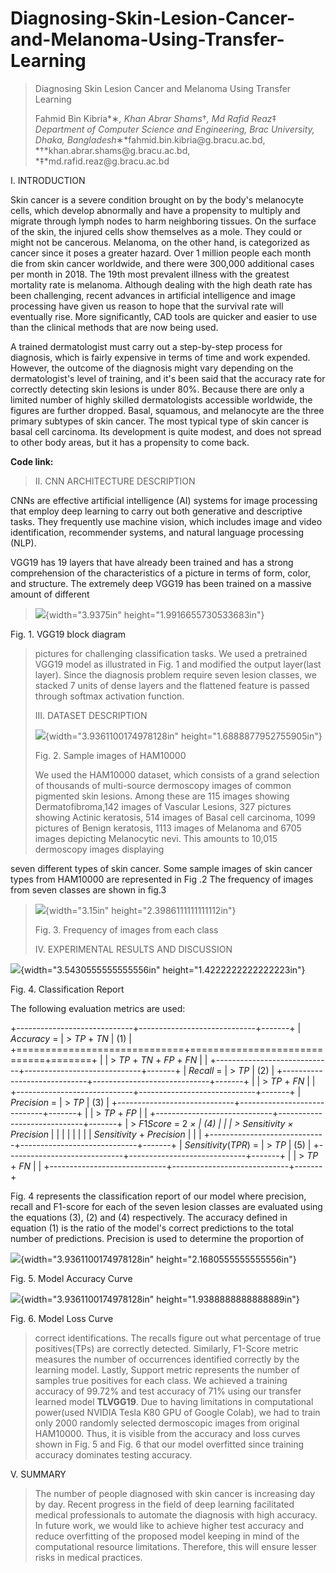 # Diagnosing-Skin-Lesion-Cancer-and-Melanoma-Using-Transfer-Learning
> Diagnosing Skin Lesion Cancer and Melanoma Using Transfer Learning
>
> Fahmid Bin Kibria*∗*, Khan Abrar Shams*†*, Md Rafid Reaz*‡*\
> Department of Computer Science and Engineering, Brac University,
> Dhaka, Bangladesh*∗*fahmid.bin.kibria\@g.bracu.ac.bd,
> *†*khan.abrar.shams\@g.bracu.ac.bd, *‡*md.rafid.reaz\@g.bracu.ac.bd

I. INTRODUCTION

Skin cancer is a severe condition brought on by the body's melanocyte
cells, which develop abnormally and have a propensity to multiply and
migrate through lymph nodes to harm neighboring tissues. On the surface
of the skin, the injured cells show themselves as a mole. They could or
might not be cancerous. Melanoma, on the other hand, is categorized as
cancer since it poses a greater hazard. Over 1 million people each month
die from skin cancer worldwide, and there were 300,000 additional cases
per month in 2018. The 19th most prevalent illness with the greatest
mortality rate is melanoma. Although dealing with the high death rate
has been challenging, recent advances in artificial intelligence and
image processing have given us reason to hope that the survival rate
will eventually rise. More significantly, CAD tools are quicker and
easier to use than the clinical methods that are now being used.

A trained dermatologist must carry out a step-by-step process for
diagnosis, which is fairly expensive in terms of time and work expended.
However, the outcome of the diagnosis might vary depending on the
dermatologist's level of training, and it's been said that the accuracy
rate for correctly detecting skin lesions is under 80%. Because there
are only a limited number of highly skilled dermatologists accessible
worldwide, the figures are further dropped. Basal, squamous, and
melanocyte are the three primary subtypes of skin cancer. The most
typical type of skin cancer is basal cell carcinoma. Its development is
quite modest, and does not spread to other body areas, but it has a
propensity to come back.

**Code link:**

> II\. CNN ARCHITECTURE DESCRIPTION

CNNs are effective artificial intelligence (AI) systems for image
processing that employ deep learning to carry out both generative and
descriptive tasks. They frequently use machine vision, which includes
image and video identification, recommender systems, and natural
language processing (NLP).

VGG19 has 19 layers that have already been trained and has a strong
comprehension of the characteristics of a picture in terms of form,
color, and structure. The extremely deep VGG19 has been trained on a
massive amount of different

> ![](vertopal_b912f6be215244f9ba067bbe555e9741/media/image1.png){width="3.9375in"
> height="1.9916655730533683in"}

Fig. 1. VGG19 block diagram

> pictures for challenging classification tasks. We used a pretrained
> VGG19 model as illustrated in Fig. 1 and modified the output
> layer(last layer). Since the diagnosis problem require seven lesion
> classes, we stacked 7 units of dense layers and the flattened feature
> is passed through softmax activation function.
>
> III\. DATASET DESCRIPTION
>
> ![](vertopal_b912f6be215244f9ba067bbe555e9741/media/image2.png){width="3.9361100174978128in"
> height="1.6888877952755905in"}
>
> Fig. 2. Sample images of HAM10000
>
> We used the HAM10000 dataset, which consists of a grand selection of
> thousands of multi-source dermoscopy images of common pigmented skin
> lesions. Among these are 115 images showing Dermatofibroma,142 images
> of Vascular Lesions, 327 pictures showing Actinic keratosis, 514
> images of Basal cell carcinoma, 1099 pictures of Benign keratosis,
> 1113 images of Melanoma and 6705 images depicting Melanocytic nevi.
> This amounts to 10,015 dermoscopy images displaying

seven different types of skin cancer. Some sample images of skin cancer
types from HAM10000 are represented in Fig .2 The frequency of images
from seven classes are shown in fig.3

> ![](vertopal_b912f6be215244f9ba067bbe555e9741/media/image3.png){width="3.15in"
> height="2.3986111111111112in"}
>
> Fig. 3. Frequency of images from each class
>
> IV\. EXPERIMENTAL RESULTS AND DISCUSSION

![](vertopal_b912f6be215244f9ba067bbe555e9741/media/image4.png){width="3.5430555555555556in"
height="1.4222222222222223in"}

Fig. 4. Classification Report

The following evaluation metrics are used:

+-----------------------------+-----------------------------+-------+
| *Accuracy* =                | > *TP* + *TN*               | \(1\) |
+=============================+=============================+=======+
|                             | > *TP* + *TN* + *FP* + *FN* |       |
+-----------------------------+-----------------------------+-------+
| *Recall* =                  | > *TP*                      | \(2\) |
+-----------------------------+-----------------------------+-------+
|                             | > *TP* + *FN*               |       |
+-----------------------------+-----------------------------+-------+
| *Precision* =               | > *TP*                      | \(3\) |
+-----------------------------+-----------------------------+-------+
|                             | > *TP* + *FP*               |       |
+-----------------------------+-----------------------------+-------+
| > *F*1*Score* = 2 *×        | \(4\)                       |       |
| > Sensitivity × Precision*  |                             |       |
|                             |                             |       |
| *Sensitivity* + *Precision* |                             |       |
+-----------------------------+-----------------------------+-------+
| *Sensitivity*(*TPR*) =      | > *TP*                      | \(5\) |
+-----------------------------+-----------------------------+-------+
|                             | > *TP* + *FN*               |       |
+-----------------------------+-----------------------------+-------+

Fig. 4 represents the classification report of our model where
precision, recall and F1-score for each of the seven lesion classes are
evaluated using the equations (3), (2) and (4) respectively. The
accuracy defined in equation (1) is the ratio of the model's correct
predictions to the total number of predictions. Precision is used to
determine the proportion of

![](vertopal_b912f6be215244f9ba067bbe555e9741/media/image5.png){width="3.9361100174978128in"
height="2.1680555555555556in"}

Fig. 5. Model Accuracy Curve

![](vertopal_b912f6be215244f9ba067bbe555e9741/media/image6.png){width="3.9361100174978128in"
height="1.9388888888888889in"}

Fig. 6. Model Loss Curve

> correct identifications. The recalls figure out what percentage of
> true positives(TPs) are correctly detected. Similarly, F1-Score metric
> measures the number of occurrences identified correctly by the
> learning model. Lastly, Support metric represents the number of
> samples true positives for each class. We achieved a training accuracy
> of 99.72% and test accuracy of 71% using our transfer learned model
> **TLVGG19**. Due to having limitations in computational power(used
> NVIDIA Tesla K80 GPU of Google Colab), we had to train only 2000
> randomly selected dermoscopic images from original HAM10000. Thus, it
> is visible from the accuracy and loss curves shown in Fig. 5 and Fig.
> 6 that our model overfitted since training accuracy dominates testing
> accuracy.

V. SUMMARY

> The number of people diagnosed with skin cancer is increasing day by
> day. Recent progress in the field of deep learning facilitated medical
> professionals to automate the diagnosis with high accuracy. In future
> work, we would like to achieve higher test accuracy and reduce
> overfitting of the proposed model keeping in mind of the computational
> resource limitations. Therefore, this will ensure lesser risks in
> medical practices.
